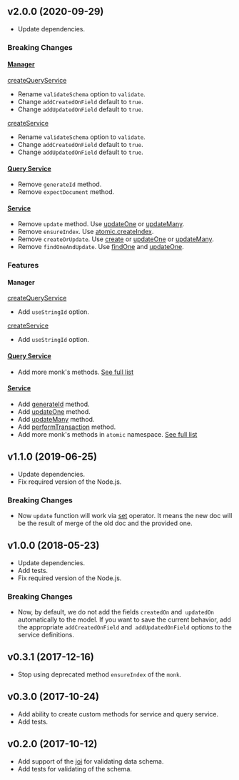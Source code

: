 ## v2.0.0 (2020-09-29)

* Update dependencies.

### Breaking Changes

#### [Manager](API.md#manager)

[createQueryService](API.md#createqueryservice)
- Rename `validateSchema` option to `validate`.
- Change `addCreatedOnField` default to `true`.
- Change `addUpdatedOnField` default to `true`.

[createService](API.md#createservice)
- Rename `validateSchema` option to `validate`.
- Change `addCreatedOnField` default to `true`.
- Change `addUpdatedOnField` default to `true`.

#### [Query Service](API.md#query-service)
- Remove `generateId` method.
- Remove `expectDocument` method.

#### [Service](API.md#service)
- Remove `update` method. Use [updateOne](API.md#updateone) or [updateMany](API.md#updatemany).
- Remove `ensureIndex`. Use [atomic.createIndex](API.md#atomiccreateindex).
- Remove `createOrUpdate`. Use [create](API.md#create) or [updateOne](API.md#updateone) or [updateMany](API.md#updatemany).
- Remove `findOneAndUpdate`. Use [findOne](API.md#findone) and [updateOne](API.md#updateone).

### Features

#### Manager

[createQueryService](API.md#createqueryservice)
- Add `useStringId` option.

[createService](API.md#createservice)
- Add `useStringId` option.

#### [Query Service](API.md#query-service)
- Add more monk's methods. [See full list](API.md#query-service)

#### [Service](API.md#service)
- Add [generateId](API.md#generateid) method.
- Add [updateOne](API.md#updateone) method.
- Add [updateMany](API.md#updatemany) method.
- Add [performTransaction](API.md#performtransaction) method.
- Add more monk's methods in `atomic` namespace. [See full list](API.md#service)


## v1.1.0 (2019-06-25)

* Update dependencies.
* Fix required version of the Node.js.

### Breaking Changes

* Now `update` function will work via [set](https://docs.mongodb.com/manual/reference/operator/update/set/) operator. It means the new doc will be the result of merge of the old doc and the provided one.

## v1.0.0 (2018-05-23)

* Update dependencies.
* Add tests.
* Fix required version of the Node.js.

### Breaking Changes

* Now, by default, we do not add the fields `createdOn` and` updatedOn` automatically to the model. If you want to save the current behavior, add the appropriate `addCreatedOnField` and` addUpdatedOnField` options to the service definitions.

## v0.3.1 (2017-12-16)

* Stop using deprecated method `ensureIndex` of the `monk`.

## v0.3.0 (2017-10-24)

* Add ability to create custom methods for service and query service.
* Add tests.

## v0.2.0 (2017-10-12)

* Add support of the [joi](https://github.com/hapijs/joi) for validating data schema.
* Add tests for validating of the schema.
